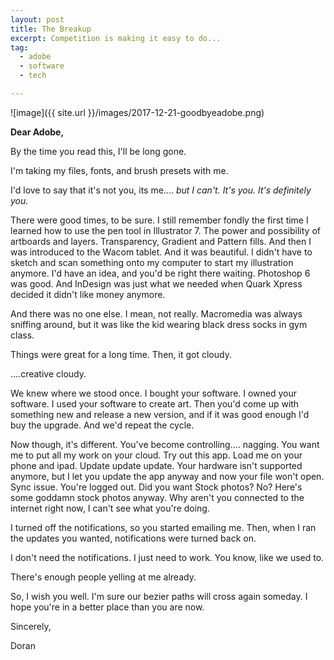 ```yaml
---
layout: post
title: The Breakup
excerpt: Competition is making it easy to do...
tag:
  - adobe
  - software
  - tech

---
```


![image]({{ site.url }}/images/2017-12-21-goodbyeadobe.png)

**Dear Adobe,**

By the time you read this, I'll be long gone.

I'm taking my files, fonts, and brush presets with me.

I'd love to say that it's not you, its me.... _but I can't. It's you. It's definitely you._

There were good times, to be sure. I still remember fondly the first time I learned how to use the pen tool in Illustrator 7. The power and possibility of artboards and layers. Transparency, Gradient and Pattern fills. And then I was introduced to the Wacom tablet. And it was beautiful. I didn't have to sketch and scan something onto my computer to start my illustration anymore. I'd have an idea, and you'd be right there waiting. Photoshop 6 was good. And InDesign was just what we needed when Quark Xpress decided it didn't like money anymore.

And there was no one else. I mean, not really. Macromedia was always sniffing around, but it was like the kid wearing black dress socks in gym class.

Things were great for a long time. Then, it got cloudy.

....creative cloudy.

We knew where we stood once. I bought your software. I owned your software. I used your software to create art. Then you'd come up with something new and release a new version, and if it was good enough I'd buy the upgrade. And we'd repeat the cycle.

Now though, it's different. You've become controlling.... nagging. You want me to put all my work on your cloud. Try out this app. Load me on your phone and ipad. Update update update. Your hardware isn't supported anymore, but I let you update the app anyway and now your file won't open. Sync issue. You're logged out. Did you want Stock photos? No? Here's some goddamn stock photos anyway. Why aren't you connected to the internet right now, I can't see what you're doing.

I turned off the notifications, so you started emailing me. Then, when I ran the updates you wanted, notifications were turned back on.

I don't need the notifications. I just need to work. You know, like we used to.

There's enough people yelling at me already.

So, I wish you well. I'm sure our bezier paths will cross again someday. I hope you're in a better place than you are now.

Sincerely,

Doran
